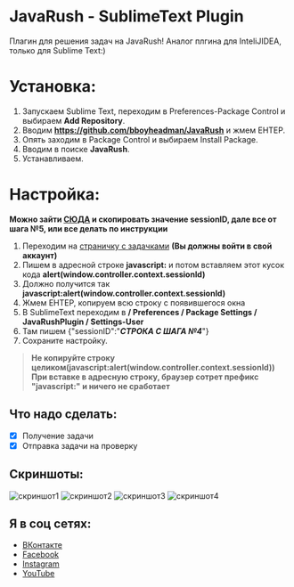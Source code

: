 # JavaRush - SublimeText Plugin
 Плагин для решения задач на JavaRush! Аналог плгина для InteliJIDEA, только для Sublime Text:)
 
# Установка:
 1. Запускаем Sublime Text, переходим в Preferences-Package Control и выбираем **Add Repository**.
 2. Вводим **https://github.com/bboyheadman/JavaRush** и жмем ЕНТЕР.
 3. Опять заходим в Package Control и выбираем Install Package.
 4. Вводим в поиске **JavaRush**.
 5. Устанавливаем.

# Настройка:
**Можно зайти [СЮДА](http://javarush.ru/api/rest/user/server/statistics.json?v=2) и скопировать значение sessionID, дале все от шага №5, или все делать по инструкции**
 1. Переходим на [страничку с задачками](http://javarush.ru/levels/tasks.html) **(Вы должны войти в свой аккаунт)**
 2. Пишем в адресной строке **javascript:** и потом вставляем этот кусок кода **alert(window.controller.context.sessionId)**
 3. Должно получится так **javascript:alert(window.controller.context.sessionId)**
 4. Жмем ЕНТЕР, копируем всю строку с появившегося окна
 5. В SublimeText переходим в **/ Preferences / Package Settings / JavaRushPlugin / Settings-User**
 6. Там пишем {"sessionID":"**_СТРОКА С ШАГА №4_**"}
 7. Сохраните настройку.
 
 > **Не копируйте строку целиком(javascript:alert(window.controller.context.sessionId))
 > При вставке в адресную строку, браузер сотрет префикс "javascript:" и ничего не сработает**

## Что надо сделать:
 - [x] Получение задачи
 - [x] Отправка задачи на проверку

## Скриншоты:
 ![скриншот1](https://raw.githubusercontent.com/bboyheadman/images/master/javarush/JavaRushGet.jpg)
 ![скриншот2](https://raw.githubusercontent.com/bboyheadman/images/master/javarush/JavaRushGetTask.jpg)
 ![скриншот3](https://raw.githubusercontent.com/bboyheadman/images/master/javarush/JavaRushFai.jpg)
 ![скриншот4](https://raw.githubusercontent.com/bboyheadman/images/master/javarush/JavaRushSuc.jpg)

## Я в соц сетях: 
 - [ВКонтакте](http://vk.com/gebeto)
 - [Facebook](https://facebook.com/bboyheadman)
 - [Instagram](https://www.instagram.com/slavik.nychkalo)
 - [YouTube](https://www.youtube.com/channel/UCF9KTUwwy1n193oFyQylBiQ)
